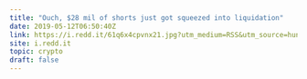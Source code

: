 ```yaml
---
title: "Ouch, $28 mil of shorts just got squeezed into liquidation"
date: 2019-05-12T06:50:40Z
link: https://i.redd.it/61q6x4cpvnx21.jpg?utm_medium=RSS&utm_source=hune
site: i.redd.it
topic: crypto
draft: false
---
```

